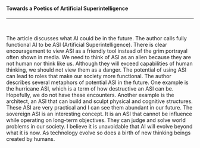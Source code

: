 
<h4> Towards a Poetics of Artificial Superintelligence</h4>
<hr />
<br>
<p>The article discusses what AI could be in the future. The author calls fully functional AI to be ASI (Artificial Superintelligence). There is clear encouragement to view ASI as a friendly tool instead of the grim portrayal often shown in media. We need to think of ASI as an alien because they are not human nor think like us. Although they will exceed capabilities of human thinking, we should not view them as a danger. The potential of using ASI can lead to roles that make our society more functional. The author describes several metaphors of potential ASI in the future. One example is the hurricane ASI, which is a term of how destructive an ASI can be. Hopefully, we do not have these encounters. Another example is the architect, an ASI that can build and sculpt physical and cognitive structures. These ASI are very practical and I can see them abundant in our future. The sovereign ASI is an interesting concept. It is an ASI that cannot be influence while operating on long-term objectives. They can judge and solve world problems in our society. I believe it is unavoidable that AI will evolve beyond what it is now. As technology evolve so does a birth of new thinking beings created by humans.</p>
